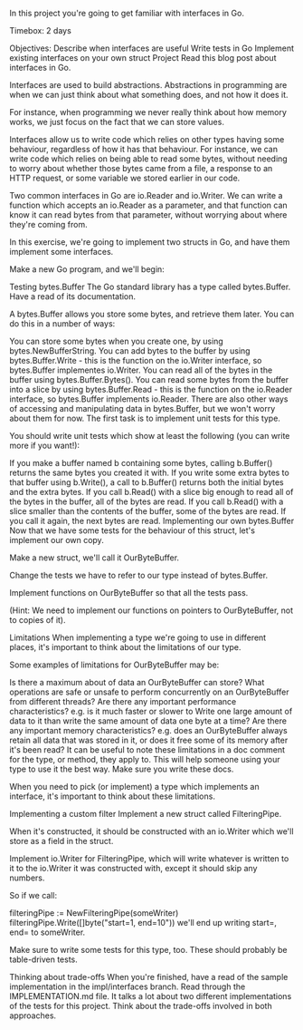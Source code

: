 In this project you're going to get familiar with interfaces in Go.

Timebox: 2 days

Objectives:
Describe when interfaces are useful
Write tests in Go
Implement existing interfaces on your own struct
Project
Read this blog post about interfaces in Go.

Interfaces are used to build abstractions. Abstractions in programming are when we can just think about what something does, and not how it does it.

For instance, when programming we never really think about how memory works, we just focus on the fact that we can store values.

Interfaces allow us to write code which relies on other types having some behaviour, regardless of how it has that behaviour. For instance, we can write code which relies on being able to read some bytes, without needing to worry about whether those bytes came from a file, a response to an HTTP request, or some variable we stored earlier in our code.

Two common interfaces in Go are io.Reader and io.Writer. We can write a function which accepts an io.Reader as a parameter, and that function can know it can read bytes from that parameter, without worrying about where they're coming from.

In this exercise, we're going to implement two structs in Go, and have them implement some interfaces.

Make a new Go program, and we'll begin:

Testing bytes.Buffer
The Go standard library has a type called bytes.Buffer. Have a read of its documentation.

A bytes.Buffer allows you store some bytes, and retrieve them later. You can do this in a number of ways:

You can store some bytes when you create one, by using bytes.NewBufferString.
You can add bytes to the buffer by using bytes.Buffer.Write - this is the function on the io.Writer interface, so bytes.Buffer implementes io.Writer.
You can read all of the bytes in the buffer using bytes.Buffer.Bytes().
You can read some bytes from the buffer into a slice by using bytes.Buffer.Read - this is the function on the io.Reader interface, so bytes.Buffer implements io.Reader. There are also other ways of accessing and manipulating data in bytes.Buffer, but we won't worry about them for now.
The first task is to implement unit tests for this type.

You should write unit tests which show at least the following (you can write more if you want!):

If you make a buffer named b containing some bytes, calling b.Buffer() returns the same bytes you created it with.
If you write some extra bytes to that buffer using b.Write(), a call to b.Buffer() returns both the initial bytes and the extra bytes.
If you call b.Read() with a slice big enough to read all of the bytes in the buffer, all of the bytes are read.
If you call b.Read() with a slice smaller than the contents of the buffer, some of the bytes are read. If you call it again, the next bytes are read.
Implementing our own bytes.Buffer
Now that we have some tests for the behaviour of this struct, let's implement our own copy.

Make a new struct, we'll call it OurByteBuffer.

Change the tests we have to refer to our type instead of bytes.Buffer.

Implement functions on OurByteBuffer so that all the tests pass.

(Hint: We need to implement our functions on pointers to OurByteBuffer, not to copies of it).

Limitations
When implementing a type we're going to use in different places, it's important to think about the limitations of our type.

Some examples of limitations for OurByteBuffer may be:

Is there a maximum about of data an OurByteBuffer can store?
What operations are safe or unsafe to perform concurrently on an OurByteBuffer from different threads?
Are there any important performance characteristics? e.g. is it much faster or slower to Write one large amount of data to it than write the same amount of data one byte at a time?
Are there any important memory characteristics? e.g. does an OurByteBuffer always retain all data that was stored in it, or does it free some of its memory after it's been read?
It can be useful to note these limitations in a doc comment for the type, or method, they apply to. This will help someone using your type to use it the best way. Make sure you write these docs.

When you need to pick (or implement) a type which implements an interface, it's important to think about these limitations.

Implementing a custom filter
Implement a new struct called FilteringPipe.

When it's constructed, it should be constructed with an io.Writer which we'll store as a field in the struct.

Implement io.Writer for FilteringPipe, which will write whatever is written to it to the io.Writer it was constructed with, except it should skip any numbers.

So if we call:

filteringPipe := NewFilteringPipe(someWriter)
filteringPipe.Write([]byte("start=1, end=10"))
we'll end up writing start=, end= to someWriter.

Make sure to write some tests for this type, too. These should probably be table-driven tests.

Thinking about trade-offs
When you're finished, have a read of the sample implementation in the impl/interfaces branch. Read through the IMPLEMENTATION.md file. It talks a lot about two different implementations of the tests for this project. Think about the trade-offs involved in both approaches.